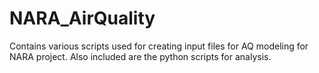 # NARA_AirQuality
Contains various scripts used for creating input files for AQ modeling  for NARA project. Also included are the python scripts for analysis.
